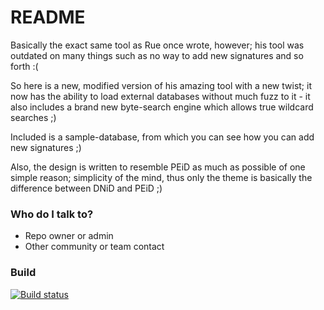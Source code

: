 # README #
Basically the exact same tool as Rue once wrote, however;
his tool was outdated on many things such as no way to add
new signatures and so forth :(

So here is a new, modified version of his amazing tool with
a new twist; it now has the ability to load external databases
without much fuzz to it - it also includes a brand new byte-search
engine which allows true wildcard searches ;)

Included is a sample-database, from which you can see how you
can add new signatures ;)

Also, the design is written to resemble PEiD as much as possible of
one simple reason; simplicity of the mind, thus only the theme is
basically the difference between DNiD and PEiD ;)

### Who do I talk to? ###

* Repo owner or admin
* Other community or team contact

### Build ###
[![Build status](https://ci.appveyor.com/api/projects/status/s4rff1rmfh9295pv?svg=true)](https://ci.appveyor.com/project/styx2007/mu-dnid)